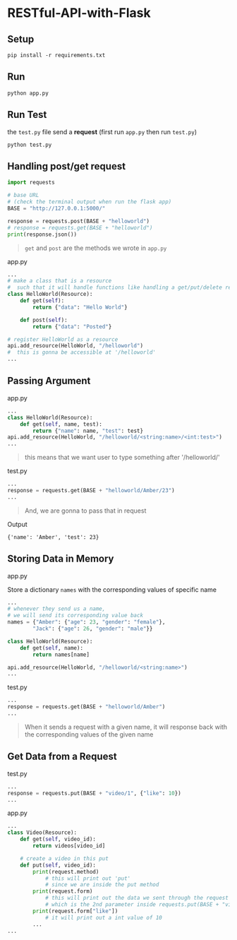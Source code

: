 # RESTful-API-with-Flask

## Setup
```
pip install -r requirements.txt
```

## Run
```
python app.py
```
## Run Test
the ```test.py``` file send a **request**
(first run ```app.py``` then run ```test.py```)
```
python test.py
```


## Handling post/get request
```python
import requests

# base URL 
# (check the terminal output when run the flask app)
BASE = "http://127.0.0.1:5000/"

response = requests.post(BASE + "helloworld")
# response = requests.get(BASE + "helloworld")
print(response.json())
```
> ```get``` and ```post``` are the methods we wrote in ```app.py```

app.py
```python
...
# make a class that is a resource
#  such that it will handle functions like handling a get/put/delete request
class HelloWorld(Resource):
    def get(self):
        return {"data": "Hello World"}

    def post(self):
        return {"data": "Posted"}

# register HelloWorld as a resource
api.add_resource(HelloWorld, "/helloworld")
#  this is gonna be accessible at '/helloworld'
...
```

## Passing Argument

app.py
```python
...
class HelloWorld(Resource):
    def get(self, name, test):
        return {"name": name, "test": test}
api.add_resource(HelloWorld, "/helloworld/<string:name>/<int:test>")
...
```
> this means that we want user to type something after '/helloworld/'

test.py
```python
...
response = requests.get(BASE + "helloworld/Amber/23")
...
```
> And, we are gonna to pass that in request

Output
```terminal
{'name': 'Amber', 'test': 23}
```

## Storing Data in Memory

app.py

Store a dictionary ```names``` with the corresponding values of specific name
```python
...
# whenever they send us a name,
# we will send its corresponding value back
names = {"Amber": {"age": 23, "gender": "female"}, 
        "Jack": {"age": 26, "gender": "male"}}

class HelloWorld(Resource):
    def get(self, name):
        return names[name]

api.add_resource(HelloWorld, "/helloworld/<string:name>")
...
```

test.py
```python
...
response = requests.get(BASE + "helloworld/Amber")
...
```

> When it sends a request with a given name, it will response back with the corresponding values of the given name

## Get Data from a Request

test.py
```python
...
response = requests.put(BASE + "video/1", {"like": 10})
...
```

app.py
```python
...
class Video(Resource):
    def get(self, video_id):
        return videos[video_id]

    # create a video in this put
    def put(self, video_id):
        print(request.method) 
            # this will print out 'put'
            # since we are inside the put method
        print(request.form)
            # this will print out the data we sent through the request
            # which is the 2nd parameter inside requests.put(BASE + "video/1", {"like": 10})
        print(request.form["like"])
            # it will print out a int value of 10
        ...
...
```